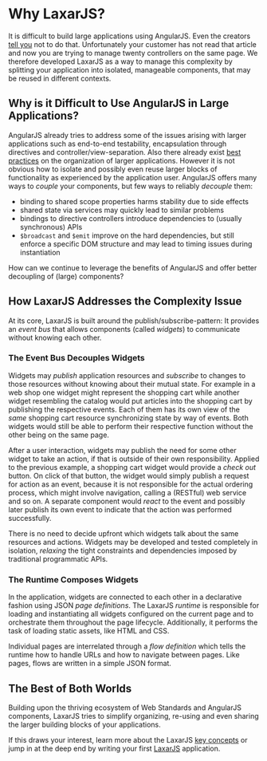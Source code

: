 # Why LaxarJS?

It is difficult to build large applications using AngularJS.
Even the creators [tell you](http://briantford.com/blog/huuuuuge-angular-apps) not to do that.
Unfortunately your customer has not read that article and now you are trying to manage twenty controllers on the same page.
We therefore developed LaxarJS as a way to manage this complexity by splitting your application into isolated, manageable components, that may be reused in different contexts.


## Why is it Difficult to Use AngularJS in Large Applications?

AngularJS already tries to address some of the issues arising with larger applications such as end-to-end testability, encapsulation through directives and controller/view-separation.
Also there already exist [best practices](http://cliffmeyers.com/blog/2013/4/21/code-organization-angularjs-javascript) on the organization of larger applications.
However it is not obvious how to isolate and possibly even reuse larger blocks of functionality as experienced by the application user.
AngularJS offers many ways to _couple_ your components, but few ways to reliably _decouple_ them:

* binding to shared scope properties harms stability due to side effects
* shared state via services may quickly lead to similar problems
* bindings to directive controllers introduce dependencies to (usually synchronous) APIs
* `$broadcast` and `$emit` improve on the hard dependencies, but still enforce a specific DOM structure and may lead to timing issues during instantiation

How can we continue to leverage the benefits of AngularJS and offer better decoupling of (large) components?


## How LaxarJS Addresses the Complexity Issue

At its core, LaxarJS is built around the publish/subscribe-pattern:
It provides an *event bus* that allows components (called *widgets*) to communicate without knowing each other.


### The Event Bus Decouples Widgets

Widgets may *publish* application resources and *subscribe* to changes to those resources without knowing about their mutual state.
For example in a web shop one widget might represent the shopping cart while another widget resembling the catalog would put articles into the shopping cart by publishing the respective events.
Each of them has its own view of the *same* shopping cart resource synchronizing state by way of events.
Both widgets would still be able to perform their respective function without the other being on the same page.

After a user interaction, widgets may publish the need for some other widget to take an action, if that is outside of their own responsibility.
Applied to the previous example, a shopping cart widget would provide a *check out* button.
On click of that button, the widget would simply publish a request for action as an event, because it is not responsible for the actual ordering process, which might involve navigation, calling a (RESTful) web service and so on.
A separate component would *react* to the event and possibly later publish its own event to indicate that the action was performed successfully.

There is no need to decide upfront which widgets talk about the same resources and actions.
Widgets may be developed and tested completely in isolation, *relaxing* the tight constraints and dependencies imposed by traditional programmatic APIs.


### The Runtime Composes Widgets

In the application, widgets are connected to each other in a declarative fashion using JSON *page definitions*.
The LaxarJS *runtime* is responsible for loading and instantiating all widgets configured on the current page and to orchestrate them throughout the page lifecycle.
Additionally, it performs the task of loading static assets, like HTML and CSS.

Individual pages are interrelated through a *flow definition* which tells the runtime how to handle URLs and how to navigate between pages.
Like pages, flows are written in a simple JSON format.


## The Best of Both Worlds

Building upon the thriving ecosystem of Web Standards and AngularJS components, LaxarJS tries to simplify organizing, re-using and even sharing the larger building blocks of your applications.

If this draws your interest, learn more about the LaxarJS [key concepts](concepts.md) or jump in at the deep end by writing your first [LaxarJS](http://github.com/LaxarJS/laxar#getting-started) application.

